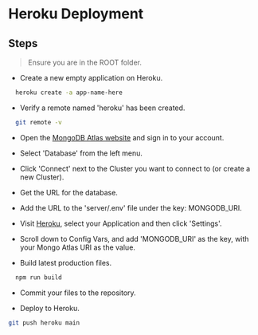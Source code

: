 # Heroku Deployment 

## Steps

  > Ensure you are in the ROOT folder.

  * Create a new empty application on Heroku.
  ```bash
    heroku create -a app-name-here
  ```

  * Verify a remote named 'heroku' has been created.
  ```bash
    git remote -v
  ```

  * Open the [MongoDB Atlas website](https://www.mongodb.com/cloud/atlas) and sign in to your account.

  * Select 'Database' from the left menu.

  * Click 'Connect' next to the Cluster you want to connect to (or create a new Cluster).

  * Get the URL for the database.

  * Add the URL to the 'server/.env' file under the key: MONGODB_URI.

  * Visit [Heroku](https://dashboard.heroku.com/apps), select your Application and then click 'Settings'.

  * Scroll down to Config Vars, and add 'MONGODB_URI' as the key, with your Mongo Atlas URI as the value.

  * Build latest production files.
  ```bash
    npm run build
  ```

  * Commit your files to the repository.

  * Deploy to Heroku.
  ```bash
  git push heroku main
  ```